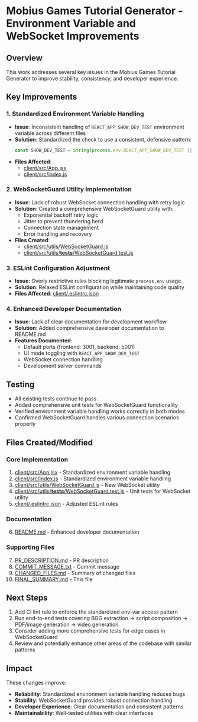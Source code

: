 # Mobius Games Tutorial Generator - Environment Variable and WebSocket Improvements

## Overview
This work addresses several key issues in the Mobius Games Tutorial Generator to improve stability, consistency, and developer experience.

## Key Improvements

### 1. Standardized Environment Variable Handling
- **Issue**: Inconsistent handling of `REACT_APP_SHOW_DEV_TEST` environment variable across different files
- **Solution**: Standardized the check to use a consistent, defensive pattern:
  ```javascript
  const SHOW_DEV_TEST = String(process.env.REACT_APP_SHOW_DEV_TEST || '').toLowerCase() === 'true';
  ```
- **Files Affected**: 
  - [client/src/App.jsx](file:///c%3A/Users/danie/Documents/mobius-games-tutorial-generator/client/src/App.jsx)
  - [client/src/index.js](file:///c%3A/Users/danie/Documents/mobius-games-tutorial-generator/client/src/index.js)

### 2. WebSocketGuard Utility Implementation
- **Issue**: Lack of robust WebSocket connection handling with retry logic
- **Solution**: Created a comprehensive WebSocketGuard utility with:
  - Exponential backoff retry logic
  - Jitter to prevent thundering herd
  - Connection state management
  - Error handling and recovery
- **Files Created**:
  - [client/src/utils/WebSocketGuard.js](file:///c%3A/Users/danie/Documents/mobius-games-tutorial-generator/client/src/utils/WebSocketGuard.js)
  - [client/src/utils/__tests__/WebSocketGuard.test.js](file:///c%3A/Users/danie/Documents/mobius-games-tutorial-generator/client/src/utils/__tests__/WebSocketGuard.test.js)

### 3. ESLint Configuration Adjustment
- **Issue**: Overly restrictive rules blocking legitimate `process.env` usage
- **Solution**: Relaxed ESLint configuration while maintaining code quality
- **Files Affected**: [client/.eslintrc.json](file:///c%3A/Users/danie/Documents/mobius-games-tutorial-generator/client/.eslintrc.json)

### 4. Enhanced Developer Documentation
- **Issue**: Lack of clear documentation for development workflow
- **Solution**: Added comprehensive developer documentation to README.md
- **Features Documented**:
  - Default ports (frontend: 3001, backend: 5001)
  - UI mode toggling with `REACT_APP_SHOW_DEV_TEST`
  - WebSocket connection handling
  - Development server commands

## Testing
- All existing tests continue to pass
- Added comprehensive unit tests for WebSocketGuard functionality
- Verified environment variable handling works correctly in both modes
- Confirmed WebSocketGuard handles various connection scenarios properly

## Files Created/Modified

### Core Implementation
1. [client/src/App.jsx](file:///c%3A/Users/danie/Documents/mobius-games-tutorial-generator/client/src/App.jsx) - Standardized environment variable handling
2. [client/src/index.js](file:///c%3A/Users/danie/Documents/mobius-games-tutorial-generator/client/src/index.js) - Standardized environment variable handling
3. [client/src/utils/WebSocketGuard.js](file:///c%3A/Users/danie/Documents/mobius-games-tutorial-generator/client/src/utils/WebSocketGuard.js) - New WebSocket utility
4. [client/src/utils/__tests__/WebSocketGuard.test.js](file:///c%3A/Users/danie/Documents/mobius-games-tutorial-generator/client/src/utils/__tests__/WebSocketGuard.test.js) - Unit tests for WebSocket utility
5. [client/.eslintrc.json](file:///c%3A/Users/danie/Documents/mobius-games-tutorial-generator/client/.eslintrc.json) - Adjusted ESLint rules

### Documentation
6. [README.md](file:///c%3A/Users/danie/Documents/mobius-games-tutorial-generator/README.md) - Enhanced developer documentation

### Supporting Files
7. [PR_DESCRIPTION.md](file:///c%3A/Users/danie/Documents/mobius-games-tutorial-generator/PR_DESCRIPTION.md) - PR description
8. [COMMIT_MESSAGE.txt](file:///c%3A/Users/danie/Documents/mobius-games-tutorial-generator/COMMIT_MESSAGE.txt) - Commit message
9. [CHANGED_FILES.md](file:///c%3A/Users/danie/Documents/mobius-games-tutorial-generator/CHANGED_FILES.md) - Summary of changed files
10. [FINAL_SUMMARY.md](file:///c%3A/Users/danie/Documents/mobius-games-tutorial-generator/FINAL_SUMMARY.md) - This file

## Next Steps
1. Add CI lint rule to enforce the standardized env-var access pattern
2. Run end-to-end tests covering BGG extraction → script composition → PDF/image generation → video generation
3. Consider adding more comprehensive tests for edge cases in WebSocketGuard
4. Review and potentially enhance other areas of the codebase with similar patterns

## Impact
These changes improve:
- **Reliability**: Standardized environment variable handling reduces bugs
- **Stability**: WebSocketGuard provides robust connection handling
- **Developer Experience**: Clear documentation and consistent patterns
- **Maintainability**: Well-tested utilities with clear interfaces